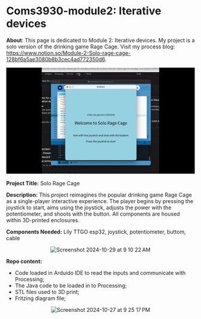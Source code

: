 # Coms3930-module2: Iterative devices

**About**:
This page is dedicated to Module 2: Iterative devices. My project is a solo version of the drinking game Rage Cage. Visit my process blog: https://www.notion.so/Module-2-Solo-rage-cage-128bf6a5ae3080b8b3cec4ad772350d6.

<div align="center">
 
![Demo GIF](demo2.gif)

</div>


**Project Title:** Solo Rage Cage 

**Description:** This project reimagines the popular drinking game Rage Cage as a single-player interactive experience. The player begins by pressing the joystick to start, aims using the joystick, adjusts the power with the potentiometer, and shoots with the button. All components are housed within 3D-printed enclosures.

**Components Needed:** Lily TTGO esp32, joystick, potentiometer, buttom, cable 

<div align="center">
<img width="476" alt="Screenshot 2024-10-29 at 9 10 22 AM" src="https://github.com/user-attachments/assets/0cab7706-21b0-4b17-b7be-d414a52376c3">
</div>


**Repo content:** 
- Code loaded in Arduido IDE to read the inputs and communicate with Processing;
- The Java code to be loaded in to Processing;
- STL files used to 3D print;
- Fritzing diagram file;

<div align="center">

  <img width="527" alt="Screenshot 2024-10-27 at 9 25 17 PM" src="https://github.com/user-attachments/assets/c40dda98-338b-4137-8de0-c840017d022d">

  </div>


